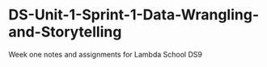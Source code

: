 # DS-Unit-1-Sprint-1-Data-Wrangling-and-Storytelling

Week one notes and assignments for Lambda School DS9 
